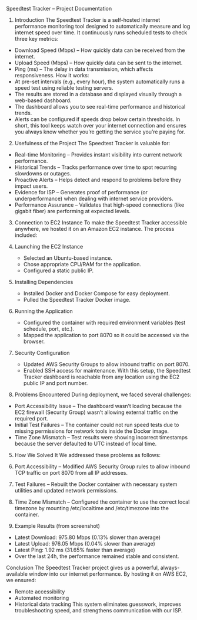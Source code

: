 Speedtest Tracker – Project Documentation
1. Introduction
The Speedtest Tracker is a self-hosted internet performance monitoring tool designed to automatically measure and log internet speed over time. It continuously runs scheduled tests to check three key metrics:
* Download Speed (Mbps) – How quickly data can be received from the internet.
* Upload Speed (Mbps) – How quickly data can be sent to the internet.
* Ping (ms) – The delay in data transmission, which affects responsiveness.
How it works:
* At pre-set intervals (e.g., every hour), the system automatically runs a speed test using reliable testing servers.
* The results are stored in a database and displayed visually through a web-based dashboard.
* The dashboard allows you to see real-time performance and historical trends.
* Alerts can be configured if speeds drop below certain thresholds.
In short, this tool keeps watch over your internet connection and ensures you always know whether you’re getting the service you’re paying for.

2. Usefulness of the Project
The Speedtest Tracker is valuable for:
* Real-time Monitoring – Provides instant visibility into current network performance.
* Historical Trends – Tracks performance over time to spot recurring slowdowns or outages.
* Proactive Alerts – Helps detect and respond to problems before they impact users.
* Evidence for ISP – Generates proof of performance (or underperformance) when dealing with internet service providers.
* Performance Assurance – Validates that high-speed connections (like gigabit fiber) are performing at expected levels.

3. Connection to EC2 Instance
To make the Speedtest Tracker accessible anywhere, we hosted it on an Amazon EC2 instance. The process included:
1. Launching the EC2 Instance
    * Selected an Ubuntu-based instance.
    * Chose appropriate CPU/RAM for the application.
    * Configured a static public IP.
2. Installing Dependencies
    * Installed Docker and Docker Compose for easy deployment.
    * Pulled the Speedtest Tracker Docker image.
3. Running the Application
    * Configured the container with required environment variables (test schedule, port, etc.).
    * Mapped the application to port 8070 so it could be accessed via the browser.
4. Security Configuration
    * Updated AWS Security Groups to allow inbound traffic on port 8070.
    * Enabled SSH access for maintenance.
With this setup, the Speedtest Tracker dashboard is reachable from any location using the EC2 public IP and port number.

4. Problems Encountered
During deployment, we faced several challenges:
* Port Accessibility Issue – The dashboard wasn’t loading because the EC2 firewall (Security Group) wasn’t allowing external traffic on the required port.
* Initial Test Failures – The container could not run speed tests due to missing permissions for network tools inside the Docker image.
* Time Zone Mismatch – Test results were showing incorrect timestamps because the server defaulted to UTC instead of local time.

5. How We Solved It
We addressed these problems as follows:
1. Port Accessibility – Modified AWS Security Group rules to allow inbound TCP traffic on port 8070 from all IP addresses.
2. Test Failures – Rebuilt the Docker container with necessary system utilities and updated network permissions.
3. Time Zone Mismatch – Configured the container to use the correct local timezone by mounting /etc/localtime and /etc/timezone into the container.

6. Example Results (from screenshot)
* Latest Download: 975.80 Mbps (0.13% slower than average)
* Latest Upload: 976.05 Mbps (0.04% slower than average)
* Latest Ping: 1.92 ms (31.65% faster than average)
* Over the last 24h, the performance remained stable and consistent.

Conclusion
The Speedtest Tracker project gives us a powerful, always-available window into our internet performance. By hosting it on AWS EC2, we ensured:
* Remote accessibility
* Automated monitoring
* Historical data tracking
This system eliminates guesswork, improves troubleshooting speed, and strengthens communication with our ISP.
